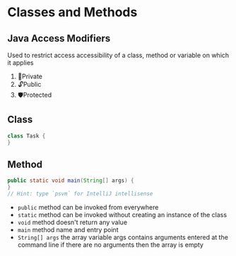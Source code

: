 # Classes and Methods

## Java Access Modifiers

Used to restrict access accessibility of a class, method or variable on which it applies

1. 🔐Private
2. 🔓Public
3. 🛡️Protected

## Class

```java
class Task {
}
```

## Method

```java
public static void main(String[] args) {
}
// Hint: type `psvm` for IntelliJ intellisense
```

- `public` method can be invoked from everywhere
- `static` method can be invoked without creating an instance of the class
- `void` method doesn't return any value
- `main` method name and entry point
- `String[] args` the array variable args contains arguments entered at the command line if there are no arguments then the array is empty
